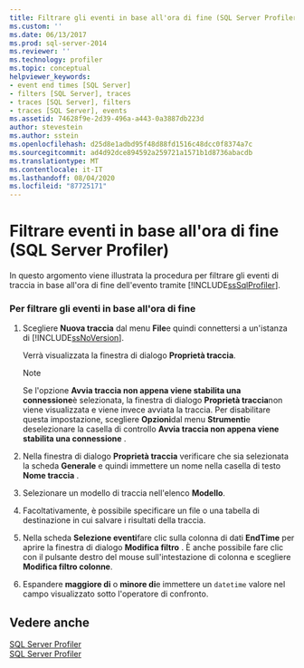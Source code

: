 ```yaml
---
title: Filtrare gli eventi in base all'ora di fine (SQL Server Profiler) | Microsoft Docs
ms.custom: ''
ms.date: 06/13/2017
ms.prod: sql-server-2014
ms.reviewer: ''
ms.technology: profiler
ms.topic: conceptual
helpviewer_keywords:
- event end times [SQL Server]
- filters [SQL Server], traces
- traces [SQL Server], filters
- traces [SQL Server], events
ms.assetid: 74628f9e-2d39-496a-a443-0a3887db223d
author: stevestein
ms.author: sstein
ms.openlocfilehash: d25d8e1adbd95f48d88fd1516c48dcc0f8374a7c
ms.sourcegitcommit: ad4d92dce894592a259721a1571b1d8736abacdb
ms.translationtype: MT
ms.contentlocale: it-IT
ms.lasthandoff: 08/04/2020
ms.locfileid: "87725171"
---
```

# <a name="filter-events-based-on-the-event-end-time-sql-server-profiler"></a>Filtrare eventi in base all'ora di fine (SQL Server Profiler)
  In questo argomento viene illustrata la procedura per filtrare gli eventi di traccia in base all'ora di fine dell'evento tramite [!INCLUDE[ssSqlProfiler](../../includes/sssqlprofiler-md.md)].  
  
### <a name="to-filter-events-based-on-the-event-end-time"></a>Per filtrare gli eventi in base all'ora di fine  
  
1.  Scegliere **Nuova traccia** dal menu **File**e quindi connettersi a un'istanza di [!INCLUDE[ssNoVersion](../../includes/ssnoversion-md.md)].  
  
     Verrà visualizzata la finestra di dialogo **Proprietà traccia**.  
  
    > [!NOTE]  
    >  Se l'opzione **Avvia traccia non appena viene stabilita una connessione**è selezionata, la finestra di dialogo **Proprietà traccia**non viene visualizzata e viene invece avviata la traccia. Per disabilitare questa impostazione, scegliere **Opzioni**dal menu **Strumenti**e deselezionare la casella di controllo **Avvia traccia non appena viene stabilita una connessione** .  
  
2.  Nella finestra di dialogo **Proprietà traccia** verificare che sia selezionata la scheda **Generale** e quindi immettere un nome nella casella di testo **Nome traccia** .  
  
3.  Selezionare un modello di traccia nell'elenco **Modello**.  
  
4.  Facoltativamente, è possibile specificare un file o una tabella di destinazione in cui salvare i risultati della traccia.  
  
5.  Nella scheda **Selezione eventi**fare clic sulla colonna di dati **EndTime** per aprire la finestra di dialogo **Modifica filtro** . È anche possibile fare clic con il pulsante destro del mouse sull'intestazione di colonna e scegliere **Modifica filtro colonne**.  
  
6.  Espandere **maggiore di** o **minore di**e immettere un `datetime` valore nel campo visualizzato sotto l'operatore di confronto.  
  
## <a name="see-also"></a>Vedere anche  
 [SQL Server Profiler](sql-server-profiler.md)   
 [SQL Server Profiler](sql-server-profiler.md)  
  
  
